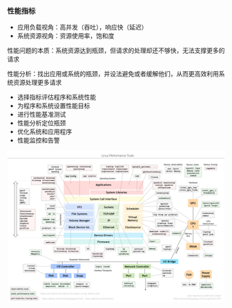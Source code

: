 ### 性能指标

- 应用负载视角：高并发（吞吐），响应快（延迟）
- 系统资源视角：资源使用率，饱和度

性能问题的本质：系统资源达到瓶颈，但请求的处理却还不够快，无法支撑更多的请求

性能分析：找出应用或系统的瓶颈，并设法避免或者缓解他们，从而更高效利用系统资源处理更多请求
  - 选择指标评估程序和系统性能
  - 为程序和系统设置性能目标
  - 进行性能基准测试
  - 性能分析定位瓶颈
  - 优化系统和应用程序
  - 性能监控和告警

![ ](https://github.com/ltf9651/Blog/blob/master/Linux/performance/01.png)
